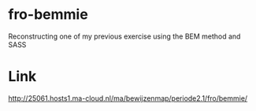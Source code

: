 # fro-bemmie
Reconstructing one of my previous exercise using the BEM method and SASS

# Link
http://25061.hosts1.ma-cloud.nl/ma/bewijzenmap/periode2.1/fro/bemmie/
